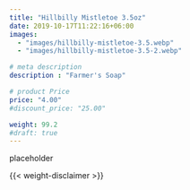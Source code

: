 ```yaml
---
title: "Hillbilly Mistletoe 3.5oz"
date: 2019-10-17T11:22:16+06:00
images: 
  - "images/hillbilly-mistletoe-3.5.webp"
  - "images/hillbilly-mistletoe-3.5-2.webp"

# meta description
description : "Farmer's Soap"

# product Price
price: "4.00"
#discount_price: "25.00"

weight: 99.2
#draft: true
---
```


placeholder



{{< weight-disclaimer >}}